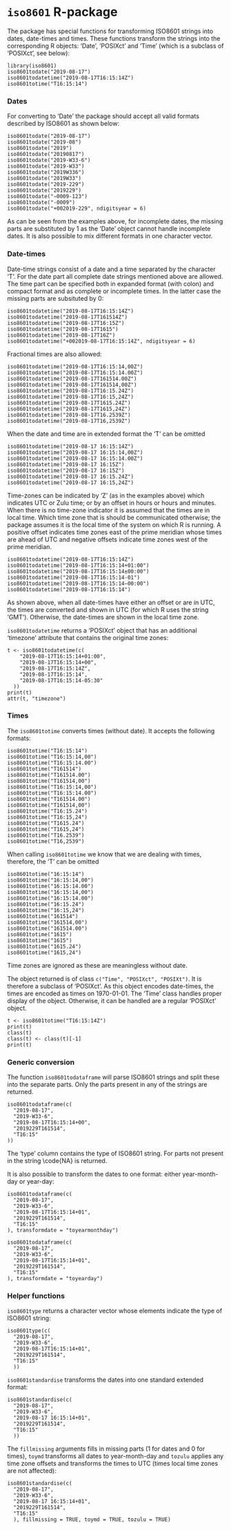 

# `iso8601` R-package 

The package has special functions for transforming ISO8601 strings into dates,
date-times and times. These functions transform the strings into the
corresponding R objects: ‘Date’, ‘POSIXct’ and ‘Time’ (which is a subclass of
‘POSIXct’, see below):
```{.R}
library(iso8601)
iso8601todate("2019-08-17")
iso8601todatetime("2019-08-17T16:15:14Z")
iso8601totime("T16:15:14")
```

### Dates

For converting to ‘Date’ the package should accept all valid formats described
by ISO8601 as shown below:
```{.R}
iso8601todate("2019-08-17")
iso8601todate("2019-08")
iso8601todate("2019")
iso8601todate("20190817")
iso8601todate("2019-W33-6")
iso8601todate("2019-W33")
iso8601todate("2019W336")
iso8601todate("2019W33")
iso8601todate("2019-229")
iso8601todate("2019229")
iso8601todate("−0009-123")
iso8601todate("-0009")
iso8601todate("+002019-229", ndigitsyear = 6)
```
As can be seen from the examples above, for incomplete dates, the missing parts
are substituted by 1 as the ‘Date’ object cannot handle incomplete dates. It is
also possible to mix different formats in one character vector.

### Date-times

Date-time strings consist of a date and a time separated by the character ‘T’.
For the date part all complete date strings mentioned above are allowed. The
time part can be specified both in expanded format (with colon) and compact
format and as complete or incomplete times. In the latter case the missing parts
are subsituted by 0:

```{.R}
iso8601todatetime("2019-08-17T16:15:14Z")
iso8601todatetime("2019-08-17T161514Z")
iso8601todatetime("2019-08-17T16:15Z")
iso8601todatetime("2019-08-17T1615")
iso8601todatetime("2019-08-17T16Z")
iso8601todatetime("+002019-08-17T16:15:14Z", ndigitsyear = 6)
```

Fractional times are also allowed:

```{.R}
iso8601todatetime("2019-08-17T16:15:14,00Z")
iso8601todatetime("2019-08-17T16:15:14.00Z")
iso8601todatetime("2019-08-17T161514.00Z")
iso8601todatetime("2019-08-17T161514,00Z")
iso8601todatetime("2019-08-17T16:15.24Z")
iso8601todatetime("2019-08-17T16:15,24Z")
iso8601todatetime("2019-08-17T1615.24Z")
iso8601todatetime("2019-08-17T1615,24Z")
iso8601todatetime("2019-08-17T16.2539Z")
iso8601todatetime("2019-08-17T16,2539Z")
```
When the date and time are in extended format the ‘T’ can be omitted

```{.R}
iso8601todatetime("2019-08-17 16:15:14Z")
iso8601todatetime("2019-08-17 16:15:14,00Z")
iso8601todatetime("2019-08-17 16:15:14.00Z")
iso8601todatetime("2019-08-17 16:15Z")
iso8601todatetime("2019-08-17 16:15Z")
iso8601todatetime("2019-08-17 16:15.24Z")
iso8601todatetime("2019-08-17 16:15,24Z")
```

Time-zones can be indicated by ‘Z’ (as in the examples above) which indicates
UTC or Zulu time; or by an offset in hours or hours and minutes. When there is
no time-zone indicator it is assumed that the times are in local time. Which
time zone that is should be communicated otherwise; the package assumes it is
the local time of the system on which R is running. A positive offset indicates
time zones east of the prime meridian whose times are ahead of UTC and negative
offsets indicate time zones west of the prime meridian.

```{.R}
iso8601todatetime("2019-08-17T16:15:14Z")
iso8601todatetime("2019-08-17T16:15:14+01:00")
iso8601todatetime("2019-08-17T16:15:14±00:00")
iso8601todatetime("2019-08-17T16:15:14-01")
iso8601todatetime("2019-08-17T16:15:14−00:00")
iso8601todatetime("2019-08-17T16:15:14")
```

As shown above, when all date-times have either an offset or are in UTC, the
times are converted and shown in UTC (for which R uses the string ‘GMT’).
Otherwise, the date-times are shown in the local time zone.

`iso8601todatetime` returns a ‘POSIXct’ object that has an additional ‘timezone’
attribute that contains the original time zones:

```{.R}
t <- iso8601todatetime(c(
    "2019-08-17T16:15:14+01:00",
    "2019-08-17T16:15:14+00",
    "2019-08-17T16:15:14Z",
    "2019-08-17T16:15:14",
    "2019-08-17T16:15:14-05:30"
  )) 
print(t)
attr(t, "timezone")
```

### Times

The `iso8601totime` converts times (without date). It accepts the following
formats:

```{.R}
iso8601totime("T16:15:14")
iso8601totime("T16:15:14,00")
iso8601totime("T16:15:14.00")
iso8601totime("T161514")
iso8601totime("T161514.00")
iso8601totime("T161514,00")
iso8601totime("T16:15:14,00")
iso8601totime("T16:15:14.00")
iso8601totime("T161514.00")
iso8601totime("T161514,00")
iso8601totime("T16:15.24")
iso8601totime("T16:15,24")
iso8601totime("T1615.24")
iso8601totime("T1615,24")
iso8601totime("T16.2539")
iso8601totime("T16,2539")
```

When calling `iso8601totime` we know that we are dealing with times, therefore,
the ‘T’ can be omitted

```{.R}
iso8601totime("16:15:14")
iso8601totime("16:15:14,00")
iso8601totime("16:15:14.00")
iso8601totime("16:15:14,00")
iso8601totime("16:15:14.00")
iso8601totime("16:15.24")
iso8601totime("16:15,24")
iso8601totime("161514")
iso8601totime("161514,00")
iso8601totime("161514.00")
iso8601totime("1615")
iso8601totime("1615")
iso8601totime("1615.24")
iso8601totime("1615,24")
```

Time zones are ignored as these are meaningless without date.

The object returned is of class `c("Time", "POSIXct", "POSIXt")`. It is
therefore a subclass of ‘POSIXct’. As this object encodes date-times, the times
are encoded as times on 1970-01-01. The ‘Time’ class handles proper display of
the object. Otherwise, it can be handled are a regular ‘POSIXct’ object.

```{.R}
t <- iso8601totime("T16:15:14Z")
print(t)
class(t)
class(t) <- class(t)[-1]
print(t)
```

### Generic conversion

The function `iso8601todataframe` will parse ISO8601 strings and split these
into the separate parts. Only the parts present in any of the strings are
returned.
```{.R}
iso8601todataframe(c(
  "2019-08-17",
  "2019-W33-6",
  "2019-08-17T16:15:14+00",
  "2019229T161514",
  "T16:15"
))
```
The ‘type’ column contains the type of ISO8601 string. For parts not present in
the string \code{NA} is returned.

It is also possible to transform the dates to one format: either year-month-day
or year-day:

```{.R}
iso8601todataframe(c(
  "2019-08-17",
  "2019-W33-6",
  "2019-08-17T16:15:14+01",
  "2019229T161514",
  "T16:15"
), transformdate = "toyearmonthday")

iso8601todataframe(c(
  "2019-08-17",
  "2019-W33-6",
  "2019-08-17T16:15:14+01",
  "2019229T161514",
  "T16:15"
), transformdate = "toyearday")
```

### Helper functions

`iso8601type` returns a character vector whose elements indicate the type of ISO8601 string:
```{.R}
iso8601type(c(
  "2019-08-17",
  "2019-W33-6",
  "2019-08-17T16:15:14+01",
  "2019229T161514",
  "T16:15"
  ))
```

`iso8601standardise` transforms the dates into one standard extended format:
```{.R}
iso8601standardise(c(
  "2019-08-17",
  "2019-W33-6",
  "2019-08-17 16:15:14+01",
  "2019229T161514",
  "T16:15"
  ))
```

The `fillmissing` arguments fills in missing parts (1 for dates and 0 for
times), `toymd` transforms all dates to year-month-day and `tozulu` applies any
time zone offsets and transforms the times to UTC (times local time zones are
not affected):
```
iso8601standardise(c(
  "2019-08-17",
  "2019-W33-6",
  "2019-08-17 16:15:14+01",
  "2019229T161514",
  "T16:15"
  ), fillmissing = TRUE, toymd = TRUE, tozulu = TRUE)
```

